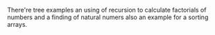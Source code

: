 There're tree examples an using of recursion to calculate factorials of numbers and  a finding of natural numers also an example for a sorting arrays.
